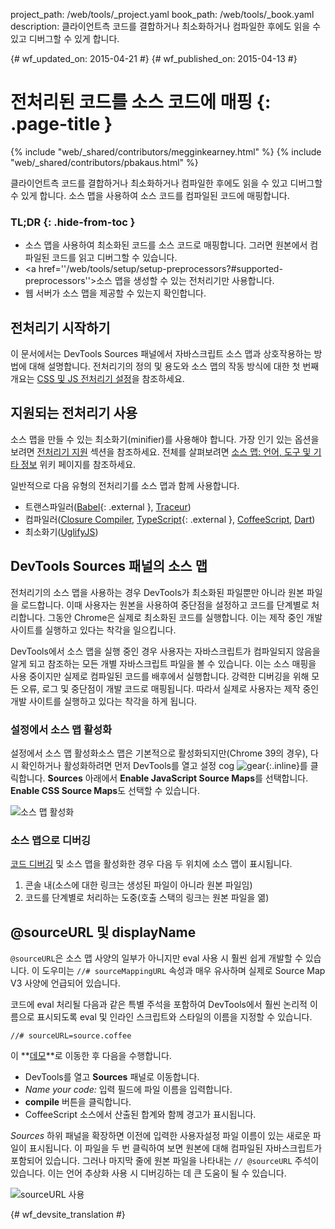 project_path: /web/tools/_project.yaml
book_path: /web/tools/_book.yaml
description: 클라이언트측 코드를 결합하거나 최소화하거나 컴파일한 후에도 읽을 수 있고 디버그할 수 있게 합니다.

{# wf_updated_on: 2015-04-21 #}
{# wf_published_on: 2015-04-13 #}

# 전처리된 코드를 소스 코드에 매핑 {: .page-title }

{% include "web/_shared/contributors/megginkearney.html" %}
{% include "web/_shared/contributors/pbakaus.html" %}

클라이언트측 코드를 결합하거나 최소화하거나 컴파일한 후에도 읽을 수 있고 디버그할 수 있게 합니다. 소스 맵을 사용하여 소스 코드를 컴파일된 코드에 매핑합니다.


### TL;DR {: .hide-from-toc }
- 소스 맵을 사용하여 최소화된 코드를 소스 코드로 매핑합니다. 그러면 원본에서 컴파일된 코드를 읽고 디버그할 수 있습니다.
- <a href=''/web/tools/setup/setup-preprocessors?#supported-preprocessors''>소스 맵을 생성할 수 있는 전처리기</a>만 사용합니다.
- 웹 서버가 소스 맵을 제공할 수 있는지 확인합니다.


## 전처리기 시작하기

이 문서에서는 DevTools Sources 패널에서 자바스크립트 소스 맵과 상호작용하는 방법에 대해 설명합니다. 전처리기의 정의 및 용도와 소스 맵의 작동 방식에 대한 첫 번째 개요는 [CSS 및 JS 전처리기 설정](/web/tools/setup/setup-preprocessors?#debugging-and-editing-preprocessed-content)을 참조하세요.

## 지원되는 전처리기 사용

소스 맵을 만들 수 있는 최소화기(minifier)를 사용해야 합니다. 가장 인기 있는 옵션을 보려면 [전처리기 지원](/web/tools/setup/setup-preprocessors?#supported-preprocessors) 섹션을 참조하세요. 전체를 살펴보려면 [소스 맵: 언어, 도구 및 기타 정보](https://github.com/ryanseddon/source-map/wiki/Source-maps:-languages,-tools-and-other-info) 위키 페이지를 참조하세요.

일반적으로 다음 유형의 전처리기를 소스 맵과 함께 사용합니다.

* 트랜스파일러([Babel](https://babeljs.io/){: .external }, [Traceur](https://github.com/google/traceur-compiler/wiki/Getting-Started))
* 컴파일러([Closure Compiler](https://github.com/google/closure-compiler), [TypeScript](http://www.typescriptlang.org/){: .external }, [CoffeeScript](http://coffeescript.org), [Dart](https://www.dartlang.org))
* 최소화기([UglifyJS](https://github.com/mishoo/UglifyJS))

## DevTools Sources 패널의 소스 맵

전처리기의 소스 맵을 사용하는 경우 DevTools가 최소화된 파일뿐만 아니라 원본 파일을 로드합니다. 이때 사용자는 원본을 사용하여 중단점을 설정하고 코드를 단계별로 처리합니다. 그동안 Chrome은 실제로 최소화된 코드를 실행합니다. 이는 제작 중인 개발 사이트를 실행하고 있다는 착각을 일으킵니다.

DevTools에서 소스 맵을 실행 중인 경우 사용자는 자바스크립트가 컴파일되지 않음을 알게 되고 참조하는 모든 개별 자바스크립트 파일을 볼 수 있습니다. 이는 소스 매핑을 사용 중이지만 실제로 컴파일된 코드를 배후에서 실행합니다. 강력한 디버깅을 위해 모든 오류, 로그 및 중단점이 개발 코드로 매핑됩니다. 따라서 실제로 사용자는 제작 중인 개발 사이트를 실행하고 있다는 착각을 하게 됩니다.

### 설정에서 소스 맵 활성화

설정에서 소스 맵 활성화소스 맵은 기본적으로 활성화되지만(Chrome 39의 경우), 다시 확인하거나 활성화하려면 먼저 DevTools를 열고 설정 cog ![gear](imgs/gear.png){:.inline}를 클릭합니다. **Sources** 아래에서 **Enable JavaScript Source Maps**를 선택합니다. **Enable CSS Source Maps**도 선택할 수 있습니다.

![소스 맵 활성화](imgs/source-maps.jpg)

### 소스 맵으로 디버깅

[코드 디버깅](/web/tools/chrome-devtools/debug/breakpoints/step-code) 및 소스 맵을 활성화한 경우 다음 두 위치에 소스 맵이 표시됩니다.

1. 콘솔 내(소스에 대한 링크는 생성된 파일이 아니라 원본 파일임)
2. 코드를 단계별로 처리하는 도중(호출 스택의 링크는 원본 파일을 엶)

## @sourceURL 및 displayName

`@sourceURL`은 소스 맵 사양의 일부가 아니지만 eval 사용 시 훨씬 쉽게 개발할 수 있습니다. 이 도우미는 `//# sourceMappingURL` 속성과 매우 유사하며 실제로 Source Map V3 사양에 언급되어 있습니다.

코드에 eval 처리될 다음과 같은 특별 주석을 포함하여 DevTools에서 훨씬 논리적 이름으로 표시되도록 eval 및 인라인 스크립트와 스타일의 이름을 지정할 수 있습니다.

`//# sourceURL=source.coffee`

이
**[데모](http://www.thecssninja.com/demo/source_mapping/compile.html)**로 이동한 후 다음을 수행합니다.

* DevTools를 열고 **Sources** 패널로 이동합니다.
* _Name your code:_ 입력 필드에 파일 이름을 입력합니다.
* **compile** 버튼을 클릭합니다.
* CoffeeScript 소스에서 산출된 합계와 함께 경고가 표시됩니다.

_Sources_ 하위 패널을 확장하면 이전에 입력한 사용자설정 파일 이름이 있는 새로운 파일이 표시됩니다. 이 파일을 두 번 클릭하여 보면 원본에 대해 컴파일된 자바스크립트가 포함되어 있습니다. 그러나 마지막 줄에 원본 파일을 나타내는 `// @sourceURL` 주석이 있습니다. 이는 언어 추상화 사용 시 디버깅하는 데 큰 도움이 될 수 있습니다.

![sourceURL 사용](imgs/coffeescript.jpg)




{# wf_devsite_translation #}
